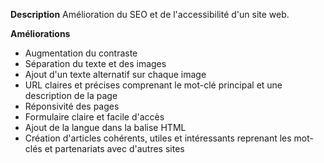 **Description**
Amélioration du SEO et de l'accessibilité d'un site web.

**Améliorations**
- Augmentation du contraste
- Séparation du texte et des images
- Ajout d'un texte alternatif sur chaque image
- URL claires et précises comprenant le mot-clé principal et une description de la page
- Réponsivité des pages
- Formulaire claire et facile d'accès
- Ajout de la langue dans la balise HTML
- Création d'articles cohérents, utiles et intéressants reprenant les mot-clés et partenariats avec d'autres sites
